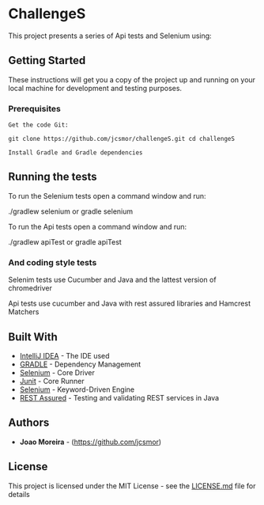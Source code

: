 # ChallengeS

This project presents a series of Api tests and Selenium using:

## Getting Started

These instructions will get you a copy of the project up and running on your local machine for development and testing purposes.

### Prerequisites

```
Get the code Git:

git clone https://github.com/jcsmor/challengeS.git cd challengeS

Install Gradle and Gradle dependencies
```

## Running the tests

To run the Selenium tests open a command window and run:

./gradlew selenium  or  gradle selenium

To run the Api tests open a command window and run:

./gradlew apiTest or gradle apiTest

### And coding style tests

Selenim tests use Cucumber and Java and the lattest version of chromedriver

Api tests use cucumber and Java with rest assured libraries and Hamcrest Matchers

## Built With

* [IntelliJ IDEA](https://www.jetbrains.com/idea/) - The IDE used
* [GRADLE](https://gradle.org/) - Dependency Management
* [Selenium](https://www.seleniumhq.org/) - Core Driver
* [Junit](https://junit.org/) - Core Runner
* [Selenium](https://cucumber.io/) - Keyword-Driven Engine
* [REST Assured](http://rest-assured.io/) - Testing and validating REST services in Java

## Authors

* **Joao Moreira** - (https://github.com/jcsmor)

## License

This project is licensed under the MIT License - see the [LICENSE.md](LICENSE.md) file for details



